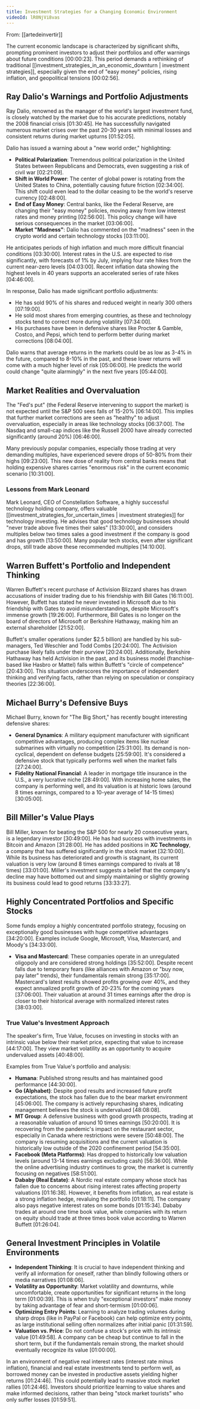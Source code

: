 ```yaml
---
title: Investment Strategies for a Changing Economic Environment
videoId: lR0NjVi8vas
---
```


From: [[artedeinvertir]] <br/> 

The current economic landscape is characterized by significant shifts, prompting prominent investors to adjust their portfolios and offer warnings about future conditions <a class="yt-timestamp" data-t="00:00:23">[00:00:23]</a>. This period demands a rethinking of traditional [[investment_strategies_in_an_economic_downturn | investment strategies]], especially given the end of "easy money" policies, rising inflation, and geopolitical tensions <a class="yt-timestamp" data-t="00:02:56">[00:02:56]</a>.

## Ray Dalio's Warnings and Portfolio Adjustments

Ray Dalio, renowned as the manager of the world's largest investment fund, is closely watched by the market due to his accurate predictions, notably the 2008 financial crisis <a class="yt-timestamp" data-t="01:30:45">[01:30:45]</a>. He has successfully navigated numerous market crises over the past 20-30 years with minimal losses and consistent returns during market upturns <a class="yt-timestamp" data-t="01:52:05">[01:52:05]</a>.

Dalio has issued a warning about a "new world order," highlighting:
*   **Political Polarization**: Tremendous political polarization in the United States between Republicans and Democrats, even suggesting a risk of civil war <a class="yt-timestamp" data-t="02:21:09">[02:21:09]</a>.
*   **Shift in World Power**: The center of global power is rotating from the United States to China, potentially causing future friction <a class="yt-timestamp" data-t="02:34:00">[02:34:00]</a>. This shift could even lead to the dollar ceasing to be the world's reserve currency <a class="yt-timestamp" data-t="02:48:00">[02:48:00]</a>.
*   **End of Easy Money**: Central banks, like the Federal Reserve, are changing their "easy money" policies, moving away from low interest rates and money printing <a class="yt-timestamp" data-t="02:56:00">[02:56:00]</a>. This policy change will have serious consequences in the market <a class="yt-timestamp" data-t="03:06:00">[03:06:00]</a>.
*   **Market "Madness"**: Dalio has commented on the "madness" seen in the crypto world and certain technology stocks <a class="yt-timestamp" data-t="03:11:00">[03:11:00]</a>.

He anticipates periods of high inflation and much more difficult financial conditions <a class="yt-timestamp" data-t="03:30:00">[03:30:00]</a>. Interest rates in the U.S. are expected to rise significantly, with forecasts of 1% by July, implying four rate hikes from the current near-zero levels <a class="yt-timestamp" data-t="04:03:00">[04:03:00]</a>. Recent inflation data showing the highest levels in 40 years supports an accelerated series of rate hikes <a class="yt-timestamp" data-t="04:46:00">[04:46:00]</a>.

In response, Dalio has made significant portfolio adjustments:
*   He has sold 90% of his shares and reduced weight in nearly 300 others <a class="yt-timestamp" data-t="07:19:00">[07:19:00]</a>.
*   He sold most shares from emerging countries, as these and technology stocks tend to correct more during volatility <a class="yt-timestamp" data-t="07:34:00">[07:34:00]</a>.
*   His purchases have been in defensive shares like Procter & Gamble, Costco, and Pepsi, which tend to perform better during market corrections <a class="yt-timestamp" data-t="08:04:00">[08:04:00]</a>.

Dalio warns that average returns in the markets could be as low as 3-4% in the future, compared to 8-10% in the past, and these lower returns will come with a much higher level of risk <a class="yt-timestamp" data-t="05:06:00">[05:06:00]</a>. He predicts the world could change "quite alarmingly" in the next five years <a class="yt-timestamp" data-t="05:44:00">[05:44:00]</a>.

## Market Realities and Overvaluation

The "Fed's put" (the Federal Reserve intervening to support the market) is not expected until the S&P 500 sees falls of 15-20% <a class="yt-timestamp" data-t="06:14:00">[06:14:00]</a>. This implies that further market corrections are seen as "healthy" to adjust overvaluation, especially in areas like technology stocks <a class="yt-timestamp" data-t="06:37:00">[06:37:00]</a>. The Nasdaq and small-cap indices like the Russell 2000 have already corrected significantly (around 20%) <a class="yt-timestamp" data-t="06:46:00">[06:46:00]</a>.

Many previously popular companies, especially those trading at very demanding multiples, have experienced severe drops of 50-80% from their highs <a class="yt-timestamp" data-t="09:23:00">[09:23:00]</a>. This new dose of reality from central banks means that holding expensive shares carries "enormous risk" in the current economic scenario <a class="yt-timestamp" data-t="10:31:00">[10:31:00]</a>.

### Lessons from Mark Leonard
Mark Leonard, CEO of Constellation Software, a highly successful technology holding company, offers valuable [[investment_strategies_for_uncertain_times | investment strategies]] for technology investing. He advises that good technology businesses should "never trade above five times their sales" <a class="yt-timestamp" data-t="13:30:00">[13:30:00]</a>, and considers multiples below two times sales a good investment if the company is good and has growth <a class="yt-timestamp" data-t="13:50:00">[13:50:00]</a>. Many popular tech stocks, even after significant drops, still trade above these recommended multiples <a class="yt-timestamp" data-t="14:10:00">[14:10:00]</a>.

## Warren Buffett's Portfolio and Independent Thinking

Warren Buffett's recent purchase of Activision Blizzard shares has drawn accusations of insider trading due to his friendship with Bill Gates <a class="yt-timestamp" data-t="16:11:00">[16:11:00]</a>. However, Buffett has stated he never invested in Microsoft due to his friendship with Gates to avoid misunderstandings, despite Microsoft's immense growth <a class="yt-timestamp" data-t="19:26:00">[19:26:00]</a>. Furthermore, Bill Gates is no longer on the board of directors of Microsoft or Berkshire Hathaway, making him an external shareholder <a class="yt-timestamp" data-t="21:52:00">[21:52:00]</a>.

Buffett's smaller operations (under $2.5 billion) are handled by his sub-managers, Ted Weschler and Todd Combs <a class="yt-timestamp" data-t="20:24:00">[20:24:00]</a>. The Activision purchase likely falls under their purview <a class="yt-timestamp" data-t="20:24:00">[20:24:00]</a>. Additionally, Berkshire Hathaway has held Activision in the past, and its business model (franchise-based like Hasbro or Mattel) falls within Buffett's "circle of competence" <a class="yt-timestamp" data-t="20:43:00">[20:43:00]</a>. This situation underscores the importance of independent thinking and verifying facts, rather than relying on speculation or conspiracy theories <a class="yt-timestamp" data-t="22:36:00">[22:36:00]</a>.

## Michael Burry's Defensive Buys

Michael Burry, known for "The Big Short," has recently bought interesting defensive shares:
*   **General Dynamics**: A military equipment manufacturer with significant competitive advantages, producing complex items like nuclear submarines with virtually no competition <a class="yt-timestamp" data-t="25:31:00">[25:31:00]</a>. Its demand is non-cyclical, dependent on defense budgets <a class="yt-timestamp" data-t="25:59:00">[25:59:00]</a>. It's considered a defensive stock that typically performs well when the market falls <a class="yt-timestamp" data-t="27:24:00">[27:24:00]</a>.
*   **Fidelity National Financial**: A leader in mortgage title insurance in the U.S., a very lucrative niche <a class="yt-timestamp" data-t="28:49:00">[28:49:00]</a>. With increasing home sales, the company is performing well, and its valuation is at historic lows (around 8 times earnings, compared to a 10-year average of 14-15 times) <a class="yt-timestamp" data-t="30:05:00">[30:05:00]</a>.

## Bill Miller's Value Plays

Bill Miller, known for beating the S&P 500 for nearly 20 consecutive years, is a legendary investor <a class="yt-timestamp" data-t="30:49:00">[30:49:00]</a>. He has had success with investments in Bitcoin and Amazon <a class="yt-timestamp" data-t="31:28:00">[31:28:00]</a>. He has added positions in **XC Technology**, a company that has suffered significantly in the stock market <a class="yt-timestamp" data-t="32:10:00">[32:10:00]</a>. While its business has deteriorated and growth is stagnant, its current valuation is very low (around 8 times earnings compared to rivals at 18 times) <a class="yt-timestamp" data-t="33:01:00">[33:01:00]</a>. Miller's investment suggests a belief that the company's decline may have bottomed out and simply maintaining or slightly growing its business could lead to good returns <a class="yt-timestamp" data-t="33:27:00">[33:33:27]</a>.

## Highly Concentrated Portfolios and Specific Stocks

Some funds employ a highly concentrated portfolio strategy, focusing on exceptionally good businesses with huge competitive advantages <a class="yt-timestamp" data-t="34:20:00">[34:20:00]</a>. Examples include Google, Microsoft, Visa, Mastercard, and Moody's <a class="yt-timestamp" data-t="34:33:00">[34:33:00]</a>.

*   **Visa and Mastercard**: These companies operate in an unregulated oligopoly and are considered strong holdings <a class="yt-timestamp" data-t="35:52:00">[35:52:00]</a>. Despite recent falls due to temporary fears (like alliances with Amazon or "buy now, pay later" trends), their fundamentals remain strong <a class="yt-timestamp" data-t="35:17:00">[35:17:00]</a>. Mastercard's latest results showed profits growing over 40%, and they expect annualized profit growth of 20-23% for the coming years <a class="yt-timestamp" data-t="37:06:00">[37:06:00]</a>. Their valuation at around 31 times earnings after the drop is closer to their historical average with normalized interest rates <a class="yt-timestamp" data-t="38:03:00">[38:03:00]</a>.

### True Value's Investment Approach

The speaker's firm, True Value, focuses on investing in stocks with an intrinsic value below their market price, expecting that value to increase <a class="yt-timestamp" data-t="44:17:00">[44:17:00]</a>. They view market volatility as an opportunity to acquire undervalued assets <a class="yt-timestamp" data-t="40:48:00">[40:48:00]</a>.

Examples from True Value's portfolio and analysis:
*   **Humana**: Published strong results and has maintained good performance <a class="yt-timestamp" data-t="44:30:00">[44:30:00]</a>.
*   **Go (Alphabet)**: Despite good results and increased future profit expectations, the stock has fallen due to the bear market environment <a class="yt-timestamp" data-t="45:06:00">[45:06:00]</a>. The company is actively repurchasing shares, indicating management believes the stock is undervalued <a class="yt-timestamp" data-t="48:08:00">[48:08:08]</a>.
*   **MT Group**: A defensive business with good growth prospects, trading at a reasonable valuation of around 10 times earnings <a class="yt-timestamp" data-t="50:20:00">[50:20:00]</a>. It is recovering from the pandemic's impact on the restaurant sector, especially in Canada where restrictions were severe <a class="yt-timestamp" data-t="50:48:00">[50:48:00]</a>. The company is resuming acquisitions and the current valuation is historically low outside of the 2020 confinement period <a class="yt-timestamp" data-t="54:35:00">[54:35:00]</a>.
*   **Facebook (Meta Platforms)**: Has dropped to historically low valuation levels (around 13-14 times earnings excluding cash) <a class="yt-timestamp" data-t="56:36:00">[56:36:00]</a>. While the online advertising industry continues to grow, the market is currently focusing on negatives <a class="yt-timestamp" data-t="58:51:00">[58:51:00]</a>.
*   **Dababy (Real Estate)**: A Nordic real estate company whose stock has fallen due to concerns about rising interest rates affecting property valuations <a class="yt-timestamp" data-t="01:16:38">[01:16:38]</a>. However, it benefits from inflation, as real estate is a strong inflation hedge, revaluing the portfolio <a class="yt-timestamp" data-t="01:18:11">[01:18:11]</a>. The company also pays negative interest rates on some bonds <a class="yt-timestamp" data-t="01:15:34">[01:15:34]</a>. Dababy trades at around one time book value, while companies with its return on equity should trade at three times book value according to Warren Buffett <a class="yt-timestamp" data-t="01:26:04">[01:26:04]</a>.

## General Investment Principles in Volatile Environments

*   **Independent Thinking**: It is crucial to have independent thinking and verify all information for oneself, rather than blindly following others or media narratives <a class="yt-timestamp" data-t="01:08:06">[01:08:06]</a>.
*   **Volatility as Opportunity**: Market volatility and downturns, while uncomfortable, create opportunities for significant returns in the long term <a class="yt-timestamp" data-t="01:00:39">[01:00:39]</a>. This is when truly "exceptional investors" make money by taking advantage of fear and short-termism <a class="yt-timestamp" data-t="01:00:06">[01:00:06]</a>.
*   **Optimizing Entry Points**: Learning to analyze trading volumes during sharp drops (like in PayPal or Facebook) can help optimize entry points, as large institutional selling often normalizes after initial panic <a class="yt-timestamp" data-t="01:31:59">[01:31:59]</a>.
*   **Valuation vs. Price**: Do not confuse a stock's price with its intrinsic value <a class="yt-timestamp" data-t="01:49:58">[01:49:58]</a>. A company can be cheap but continue to fall in the short term, but if the fundamentals remain strong, the market should eventually recognize its value <a class="yt-timestamp" data-t="01:00:00">[01:00:00]</a>.

In an environment of negative real interest rates (interest rate minus inflation), financial and real estate investments tend to perform well, as borrowed money can be invested in productive assets yielding higher returns <a class="yt-timestamp" data-t="01:24:46">[01:24:46]</a>. This could potentially lead to massive stock market rallies <a class="yt-timestamp" data-t="01:24:46">[01:24:46]</a>. Investors should prioritize learning to value shares and make informed decisions, rather than being "stock market tourists" who only suffer losses <a class="yt-timestamp" data-t="01:59:51">[01:59:51]</a>.